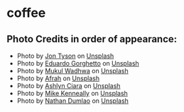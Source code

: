# coffee

## Photo Credits in order of appearance:

- Photo by <a href="https://unsplash.com/@jontyson?utm_source=unsplash&utm_medium=referral&utm_content=creditCopyText">Jon Tyson</a> on <a href="https://unsplash.com/photos/fIVD9x3JvDo?utm_source=unsplash&utm_medium=referral&utm_content=creditCopyText">Unsplash</a>
- Photo by <a href="https://unsplash.com/@egorghetto?utm_source=unsplash&utm_medium=referral&utm_content=creditCopyText">Eduardo Gorghetto</a> on <a href="https://unsplash.com/photos/vJ3KldG86Eo?utm_source=unsplash&utm_medium=referral&utm_content=creditCopyText">Unsplash</a>
- Photo by <a href="https://unsplash.com/@mukulwadhwa?utm_source=unsplash&utm_medium=referral&utm_content=creditCopyText">Mukul Wadhwa</a> on <a href="https://unsplash.com/photos/xpo5BggQo3E?utm_source=unsplash&utm_medium=referral&utm_content=creditCopyText">Unsplash</a>
- Photo by <a href="https://unsplash.com/@ahmedafrah?utm_source=unsplash&utm_medium=referral&utm_content=creditCopyText">Afrah</a> on <a href="https://unsplash.com/photos/0x-_TV1zQFU?utm_source=unsplash&utm_medium=referral&utm_content=creditCopyText">Unsplash</a>
- Photo by <a href="https://unsplash.com/@ashlynciara?utm_source=unsplash&utm_medium=referral&utm_content=creditCopyText">Ashlyn Ciara</a> on <a href="https://unsplash.com/photos/4rbWwrtMQ1c?utm_source=unsplash&utm_medium=referral&utm_content=creditCopyText">Unsplash</a>
- Photo by <a href="https://unsplash.com/@asthetik?utm_source=unsplash&utm_medium=referral&utm_content=creditCopyText">Mike Kenneally</a> on <a href="https://unsplash.com/photos/TD4DBagg2wE?utm_source=unsplash&utm_medium=referral&utm_content=creditCopyText">Unsplash</a>
- Photo by <a href="https://unsplash.com/@nate_dumlao?utm_source=unsplash&utm_medium=referral&utm_content=creditCopyText">Nathan Dumlao</a> on <a href="https://unsplash.com/photos/mgxgvwam_-c?utm_source=unsplash&utm_medium=referral&utm_content=creditCopyText">Unsplash</a>
  
  
  

